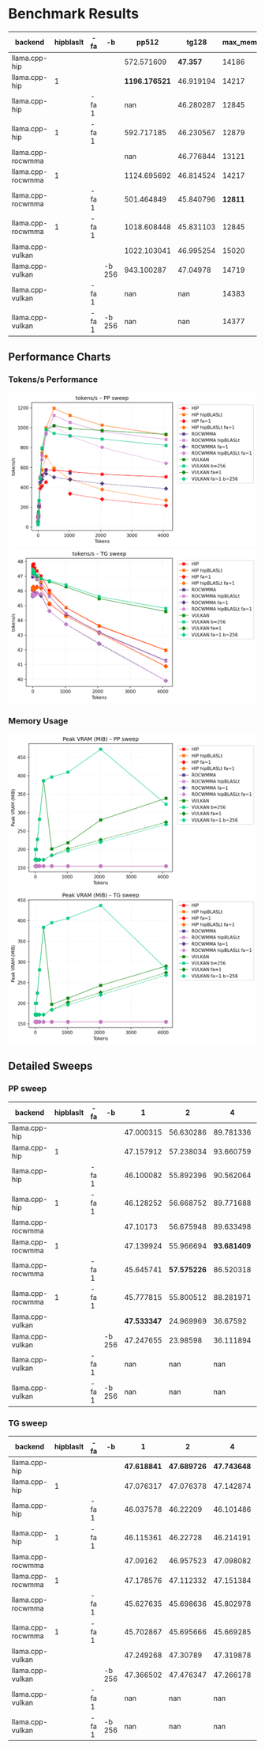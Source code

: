 # Benchmark Results
| backend           | hipblaslt   | -fa   | -b     | pp512           | tg128      | max_mem   |
|-------------------|-------------|-------|--------|-----------------|------------|-----------|
| llama.cpp-hip     |             |       |        | 572.571609      | **47.357** | 14186     |
| llama.cpp-hip     | 1           |       |        | **1196.176521** | 46.919194  | 14217     |
| llama.cpp-hip     |             | -fa 1 |        | nan             | 46.280287  | 12845     |
| llama.cpp-hip     | 1           | -fa 1 |        | 592.717185      | 46.230567  | 12879     |
| llama.cpp-rocwmma |             |       |        | nan             | 46.776844  | 13121     |
| llama.cpp-rocwmma | 1           |       |        | 1124.695692     | 46.814524  | 14217     |
| llama.cpp-rocwmma |             | -fa 1 |        | 501.464849      | 45.840796  | **12811** |
| llama.cpp-rocwmma | 1           | -fa 1 |        | 1018.608448     | 45.831103  | 12845     |
| llama.cpp-vulkan  |             |       |        | 1022.103041     | 46.995254  | 15020     |
| llama.cpp-vulkan  |             |       | -b 256 | 943.100287      | 47.04978   | 14719     |
| llama.cpp-vulkan  |             | -fa 1 |        | nan             | nan        | 14383     |
| llama.cpp-vulkan  |             | -fa 1 | -b 256 | nan             | nan        | 14377     |
## Performance Charts

### Tokens/s Performance
![PP Tokens/s](pp_tokens_per_sec.png)
![TG Tokens/s](tg_tokens_per_sec.png)

### Memory Usage
![PP VRAM](pp_vram_peak_mib.png)
![TG VRAM](tg_vram_peak_mib.png)

## Detailed Sweeps

### PP sweep
| backend           | hipblaslt   | -fa   | -b     | 1             | 2             | 4             | 8              | 16             | 32             | 64           | 128            | 256            | 512             | 1024            | 2048           | 4096           |
|-------------------|-------------|-------|--------|---------------|---------------|---------------|----------------|----------------|----------------|--------------|----------------|----------------|-----------------|-----------------|----------------|----------------|
| llama.cpp-hip     |             |       |        | 47.000315     | 56.630286     | 89.781336     | 104.65175      | 119.775972     | 222.034344     | 498.704712   | 524.858455     | 577.753738     | 572.571609      | 557.802961      | 531.267483     | 504.452455     |
| llama.cpp-hip     | 1           |       |        | 47.157912     | 57.238034     | 93.660759     | 101.339423     | 122.03519      | 209.008897     | 494.640607   | 746.7199       | **999.696677** | **1196.176521** | **1124.299827** | **1025.27782** | 928.493158     |
| llama.cpp-hip     |             | -fa 1 |        | 46.100082     | 55.892396     | 90.562064     | 94.104441      | 112.120943     | 194.377011     | 388.135148   | 413.949921     | 452.391794     | nan             | 335.762844      | 280.598916     | 215.608619     |
| llama.cpp-hip     | 1           | -fa 1 |        | 46.128252     | 56.668752     | 89.771688     | 112.181877     | 127.23867      | 213.804799     | 428.106906   | 574.135408     | 711.473443     | 592.717185      | 482.458552      | 377.09174      | 268.511389     |
| llama.cpp-rocwmma |             |       |        | 47.10173      | 56.675948     | 89.633498     | 101.277838     | 125.715206     | 220.628411     | 494.624014   | 516.01592      | 571.119634     | nan             | 543.783166      | nan            | nan            |
| llama.cpp-rocwmma | 1           |       |        | 47.139924     | 55.966694     | **93.681409** | 85.478261      | 109.429437     | 202.511233     | 442.621048   | 680.574724     | 935.176702     | 1124.695692     | 1053.382269     | 963.513701     | 882.47765      |
| llama.cpp-rocwmma |             | -fa 1 |        | 45.645741     | **57.575226** | 86.520318     | 101.314165     | 119.714341     | 212.449075     | 450.170149   | 478.68582      | 537.415687     | 501.464849      | 477.271541      | 436.617001     | 386.162602     |
| llama.cpp-rocwmma | 1           | -fa 1 |        | 45.777815     | 55.800512     | 88.281971     | **117.731887** | 143.396956     | 234.393584     | **504.7484** | 719.466516     | 946.140743     | 1018.608448     | 915.361692      | 802.211918     | 640.937585     |
| llama.cpp-vulkan  |             |       |        | **47.533347** | 24.969969     | 36.67592      | 53.73687       | **151.726114** | 264.604198     | 488.686858   | 789.602787     | 982.657989     | 1022.103041     | 993.323204      | 973.090742     | **933.933117** |
| llama.cpp-vulkan  |             |       | -b 256 | 47.247655     | 23.98598      | 36.111894     | 54.655592      | 145.018398     | **268.424829** | 487.816009   | **796.411686** | 980.9814       | 943.100287      | 920.606063      | 886.551403     | 822.212581     |
| llama.cpp-vulkan  |             | -fa 1 |        | nan           | nan           | nan           | nan            | nan            | nan            | nan          | nan            | nan            | nan             | nan             | nan            | nan            |
| llama.cpp-vulkan  |             | -fa 1 | -b 256 | nan           | nan           | nan           | nan            | nan            | nan            | nan          | nan            | nan            | nan             | nan             | nan            | nan            |
### TG sweep
| backend           | hipblaslt   | -fa   | -b     | 1             | 2             | 4             | 8             | 16           | 32            | 64            | 128        | 256           | 512           | 1024          | 2048          | 4096          |
|-------------------|-------------|-------|--------|---------------|---------------|---------------|---------------|--------------|---------------|---------------|------------|---------------|---------------|---------------|---------------|---------------|
| llama.cpp-hip     |             |       |        | **47.618841** | **47.689726** | **47.743648** | **47.778684** | **47.77691** | **47.825785** | **47.549698** | **47.357** | **47.020504** | 46.01288      | 44.861536     | 43.613935     | 41.972961     |
| llama.cpp-hip     | 1           |       |        | 47.076317     | 47.076378     | 47.142874     | 47.366577     | 47.080462    | 47.286068     | 47.111867     | 46.919194  | 46.595948     | 45.860873     | 44.872706     | 43.643241     | 41.986625     |
| llama.cpp-hip     |             | -fa 1 |        | 46.037578     | 46.22209      | 46.101486     | 46.225245     | 46.171109    | 46.255382     | 46.128002     | 46.280287  | 46.171906     | 45.104283     | 44.324363     | 43.184802     | 40.884204     |
| llama.cpp-hip     | 1           | -fa 1 |        | 46.115361     | 46.22728      | 46.214191     | 46.162458     | 46.288978    | 46.107314     | 46.160623     | 46.230567  | 46.168801     | 45.171892     | 44.266721     | 43.112434     | 40.865068     |
| llama.cpp-rocwmma |             |       |        | 47.09162      | 46.957523     | 47.098082     | 47.06634      | 46.975083    | 47.113343     | 46.990982     | 46.776844  | 46.40887      | 45.644495     | 44.43529      | 43.193188     | 41.279429     |
| llama.cpp-rocwmma | 1           |       |        | 47.178576     | 47.112332     | 47.151384     | 47.168949     | 47.149519    | 47.175338     | 46.970818     | 46.814524  | 46.364943     | 45.627645     | 44.481989     | 43.155032     | 41.228831     |
| llama.cpp-rocwmma |             | -fa 1 |        | 45.627635     | 45.698636     | 45.802978     | 45.826011     | 45.698157    | 45.754845     | 45.863609     | 45.840796  | 45.670268     | 44.637807     | 43.736057     | 42.405174     | 39.904353     |
| llama.cpp-rocwmma | 1           | -fa 1 |        | 45.702867     | 45.695666     | 45.669285     | 45.831216     | 45.8192      | 45.74505      | 45.690011     | 45.831103  | 45.799187     | 44.624259     | 43.745603     | 42.451158     | 39.915583     |
| llama.cpp-vulkan  |             |       |        | 47.249268     | 47.30789      | 47.319878     | 47.191734     | 47.27385     | 47.183158     | 47.209778     | 46.995254  | 46.825173     | 46.636103     | 46.269834     | 45.477518     | 44.600656     |
| llama.cpp-vulkan  |             |       | -b 256 | 47.366502     | 47.476347     | 47.266178     | 47.342763     | 47.199333    | 47.326305     | 47.142715     | 47.04978   | 46.844644     | **46.682593** | **46.404866** | **45.612787** | **44.814154** |
| llama.cpp-vulkan  |             | -fa 1 |        | nan           | nan           | nan           | nan           | nan          | nan           | nan           | nan        | nan           | nan           | nan           | nan           | nan           |
| llama.cpp-vulkan  |             | -fa 1 | -b 256 | nan           | nan           | nan           | nan           | nan          | nan           | nan           | nan        | nan           | nan           | nan           | nan           | nan           |